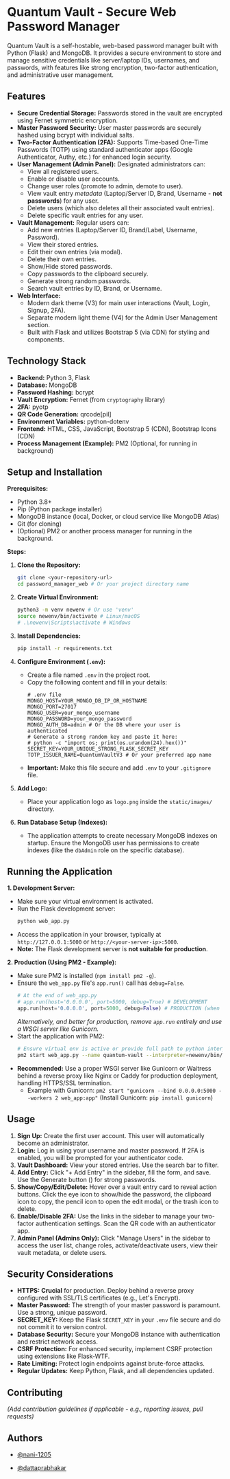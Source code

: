 # Quantum Vault - Secure Web Password Manager

Quantum Vault is a self-hostable, web-based password manager built with Python (Flask) and MongoDB. It provides a secure environment to store and manage sensitive credentials like server/laptop IDs, usernames, and passwords, with features like strong encryption, two-factor authentication, and administrative user management.



## Features

*   **Secure Credential Storage:** Passwords stored in the vault are encrypted using Fernet symmetric encryption.
*   **Master Password Security:** User master passwords are securely hashed using bcrypt with individual salts.
*   **Two-Factor Authentication (2FA):** Supports Time-based One-Time Passwords (TOTP) using standard authenticator apps (Google Authenticator, Authy, etc.) for enhanced login security.
*   **User Management (Admin Panel):** Designated administrators can:
    *   View all registered users.
    *   Enable or disable user accounts.
    *   Change user roles (promote to admin, demote to user).
    *   View vault entry *metadata* (Laptop/Server ID, Brand, Username - **not passwords**) for any user.
    *   Delete users (which also deletes all their associated vault entries).
    *   Delete specific vault entries for any user.
*   **Vault Management:** Regular users can:
    *   Add new entries (Laptop/Server ID, Brand/Label, Username, Password).
    *   View their stored entries.
    *   Edit their own entries (via modal).
    *   Delete their own entries.
    *   Show/Hide stored passwords.
    *   Copy passwords to the clipboard securely.
    *   Generate strong random passwords.
    *   Search vault entries by ID, Brand, or Username.
*   **Web Interface:**
    *   Modern dark theme (V3) for main user interactions (Vault, Login, Signup, 2FA).
    *   Separate modern light theme (V4) for the Admin User Management section.
    *   Built with Flask and utilizes Bootstrap 5 (via CDN) for styling and components.

## Technology Stack

*   **Backend:** Python 3, Flask
*   **Database:** MongoDB
*   **Password Hashing:** bcrypt
*   **Vault Encryption:** Fernet (from `cryptography` library)
*   **2FA:** pyotp
*   **QR Code Generation:** qrcode[pil]
*   **Environment Variables:** python-dotenv
*   **Frontend:** HTML, CSS, JavaScript, Bootstrap 5 (CDN), Bootstrap Icons (CDN)
*   **Process Management (Example):** PM2 (Optional, for running in background)


## Setup and Installation

**Prerequisites:**

*   Python 3.8+
*   Pip (Python package installer)
*   MongoDB instance (local, Docker, or cloud service like MongoDB Atlas)
*   Git (for cloning)
*   (Optional) PM2 or another process manager for running in the background.

**Steps:**

1.  **Clone the Repository:**
    ```bash
    git clone <your-repository-url>
    cd password_manager_web # Or your project directory name
    ```

2.  **Create Virtual Environment:**
    ```bash
    python3 -m venv newenv # Or use 'venv'
    source newenv/bin/activate # Linux/macOS
    # .\newenv\Scripts\activate # Windows
    ```

3.  **Install Dependencies:**
    ```bash
    pip install -r requirements.txt
    ```

4.  **Configure Environment (`.env`):**
    *   Create a file named `.env` in the project root.
    *   Copy the following content and fill in your details:
        ```dotenv
        # .env file
        MONGO_HOST=YOUR_MONGO_DB_IP_OR_HOSTNAME
        MONGO_PORT=27017
        MONGO_USER=your_mongo_username
        MONGO_PASSWORD=your_mongo_password
        MONGO_AUTH_DB=admin # Or the DB where your user is authenticated
        # Generate a strong random key and paste it here:
        # python -c "import os; print(os.urandom(24).hex())"
        SECRET_KEY=YOUR_UNIQUE_STRONG_FLASK_SECRET_KEY
        TOTP_ISSUER_NAME=QuantumVaultV3 # Or your preferred app name
        ```
    *   **Important:** Make this file secure and add `.env` to your `.gitignore` file.

5.  **Add Logo:**
    *   Place your application logo as `logo.png` inside the `static/images/` directory.

6.  **Run Database Setup (Indexes):**
    *   The application attempts to create necessary MongoDB indexes on startup. Ensure the MongoDB user has permissions to create indexes (like the `dbAdmin` role on the specific database).

## Running the Application

**1. Development Server:**

*   Make sure your virtual environment is activated.
*   Run the Flask development server:
    ```bash
    python web_app.py
    ```
*   Access the application in your browser, typically at `http://127.0.0.1:5000` or `http://<your-server-ip>:5000`.
*   **Note:** The Flask development server is **not suitable for production**.

**2. Production (Using PM2 - Example):**

*   Make sure PM2 is installed (`npm install pm2 -g`).
*   Ensure the `web_app.py` file's `app.run()` call has `debug=False`.
    ```python
    # At the end of web_app.py
    # app.run(host='0.0.0.0', port=5000, debug=True) # DEVELOPMENT
    app.run(host='0.0.0.0', port=5000, debug=False) # PRODUCTION (when using WSGI/PM2)
    ```
    *Alternatively, and better for production, remove `app.run` entirely and use a WSGI server like Gunicorn.*
*   Start the application with PM2:
    ```bash
    # Ensure virtual env is active or provide full path to python interpreter
    pm2 start web_app.py --name quantum-vault --interpreter=newenv/bin/python3
    ```
*   **Recommended:** Use a proper WSGI server like Gunicorn or Waitress behind a reverse proxy like Nginx or Caddy for production deployment, handling HTTPS/SSL termination.
    *   Example with Gunicorn: `pm2 start "gunicorn --bind 0.0.0.0:5000 --workers 2 web_app:app"` (Install Gunicorn: `pip install gunicorn`)

## Usage

1.  **Sign Up:** Create the first user account. This user will automatically become an administrator.
2.  **Login:** Log in using your username and master password. If 2FA is enabled, you will be prompted for your authenticator code.
3.  **Vault Dashboard:** View your stored entries. Use the search bar to filter.
4.  **Add Entry:** Click "+ Add Entry" in the sidebar, fill the form, and save. Use the Generate button (<i class="bi bi-stars"></i>) for strong passwords.
5.  **Show/Copy/Edit/Delete:** Hover over a vault entry card to reveal action buttons. Click the eye icon to show/hide the password, the clipboard icon to copy, the pencil icon to open the edit modal, or the trash icon to delete.
6.  **Enable/Disable 2FA:** Use the links in the sidebar to manage your two-factor authentication settings. Scan the QR code with an authenticator app.
7.  **Admin Panel (Admins Only):** Click "Manage Users" in the sidebar to access the user list, change roles, activate/deactivate users, view their vault metadata, or delete users.

## Security Considerations

*   **HTTPS:** **Crucial** for production. Deploy behind a reverse proxy configured with SSL/TLS certificates (e.g., Let's Encrypt).
*   **Master Password:** The strength of your master password is paramount. Use a strong, unique password.
*   **SECRET_KEY:** Keep the Flask `SECRET_KEY` in your `.env` file secure and do not commit it to version control.
*   **Database Security:** Secure your MongoDB instance with authentication and restrict network access.
*   **CSRF Protection:** For enhanced security, implement CSRF protection using extensions like Flask-WTF.
*   **Rate Limiting:** Protect login endpoints against brute-force attacks.
*   **Regular Updates:** Keep Python, Flask, and all dependencies updated.

## Contributing

*(Add contribution guidelines if applicable - e.g., reporting issues, pull requests)*



## Authors

- [@nani-1205](https://github.com/nani-1205)

- [@dattaprabhakar](https://github.com/dattaprabhakar)

